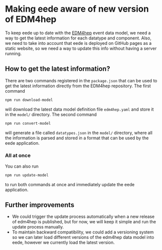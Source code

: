 # Making eede aware of new version of EDM4hep

To keep eede up to date with the [EDM4hep](https://github.com/key4hep/EDM4hep)
event data model, we need a way to get the latest information for each datatype
and component. Also, we need to take into account that eede is deployed on
GitHub pages as a static website, so we need a way to update this info without
having a server running.

## How to get the latest information?

There are two commands registered in the `package.json` that can be used to get
the latest information directly from the EDM4hep repository. The first command

```bash
npm run download-model
```

will download the latest data model definition file `edm4hep.yaml` and store it
in the `model/` directory. The second command

```bash
npm run convert-model
```

will generate a file called `datatypes.json` in the `model/` directory, where
all the information is parsed and stored in a format that can be used by the
eede application.

### All at once

You can also run

```bash
npm run update-model
```

to run both commands at once and immediately update the eede application.


## Further improvements

- We could trigger the update process automatically when a new release of
edm4hep is published, but for now, we will keep it simple and run the update
process manually.
- To maintain backward compatibility, we could add a versioning system so we
can later load different versions of the edm4hep data model into eede, however
we currently load the latest version.
